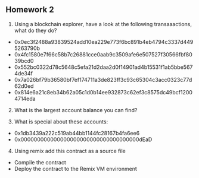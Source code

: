 ## Homework 2

1. Using a blockchain explorer, have a look at the following transaaactions, what do they do?

- 0x0ec3f2488a93839524add10ea229e773f6bc891b4eb4794c3337d4495263790b
- 0x4fc1580e7f66c58b7c26881cce0aab9c3509afe6e507527f30566fbf8039bcd0
- 0x552bc0322d78c5648c5efa21d2daa2d0f14901ad4b15531f1ab5bbe5674de34f
- 0x7a026bf79b36580bf7ef174711a3de823ff3c93c65304c3acc0323c77d62d0ed
- 0x814e6a21c8eb34b62a05c1d0b14ee932873c62ef3c8575dc49bcf12004714eda

2. What is the largest account balance you can find?

3. What is special about these accounts:

- 0x1db3439a222c519ab44bb1144fc28167b4fa6ee6
- 0x000000000000000000000000000000000000dEaD

4. Using remix add this contract as a source file

- Compile the contract
- Deploy the contract to the Remix VM environment
